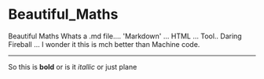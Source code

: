 # Beautiful_Maths
Beautiful Maths
Whats a .md file.... 'Markdown' ... HTML ... Tool.. Daring Fireball ... I wonder it this is mch better than Machine code.
- - -
So this is **bold** or is it _itallic_ or just plane
